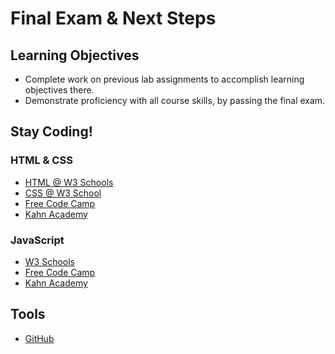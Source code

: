# Final Exam & Next Steps

## Learning Objectives

- Complete work on previous lab assignments to accomplish learning objectives there.
- Demonstrate proficiency with all course skills, by passing the final exam.

## Stay Coding!

### HTML & CSS

- [HTML @ W3 Schools](https://www.w3schools.com/html/default.asp)
- [CSS @ W3 School](https://www.w3schools.com/css/default.asp)
- [Free Code Camp](https://www.youtube.com/playlist?list=PLWKjhJtqVAbnSe1qUNMG7AbPmjIG54u88)
- [Kahn Academy](https://www.khanacademy.org/computing/computer-programming/html-css)

### JavaScript

- [W3 Schools](https://www.w3schools.com/js/default.asp)
- [Free Code Camp](https://www.youtube.com/playlist?list=PLWKjhJtqVAbleDe3_ZA8h3AO2rXar-q2V)
- [Kahn Academy](https://www.khanacademy.org/computing/computer-programming/html-css-js)

## Tools

- [GitHub](https://www.katacoda.com/courses/git)
